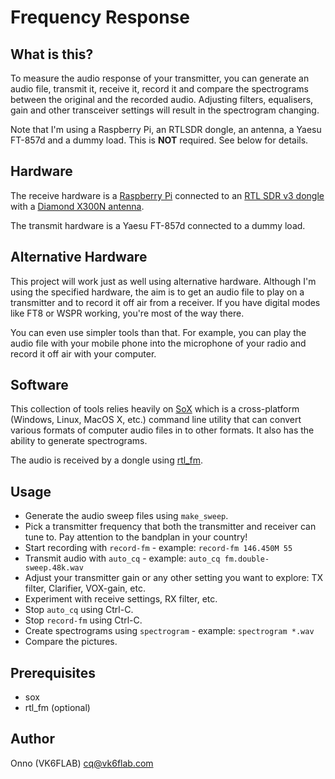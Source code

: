 # Frequency Response

## What is this?

To measure the audio response of your transmitter, you can generate an audio file, transmit it, receive it, record it and compare the spectrograms between the original and the recorded audio. Adjusting filters, equalisers, gain and other transceiver settings will result in the spectrogram changing.

Note that I'm using a Raspberry Pi, an RTLSDR dongle, an antenna, a Yaesu FT-857d and a dummy load. This is **NOT** required. See below for details.

## Hardware

The receive hardware is a [Raspberry Pi](https://www.raspberrypi.org/) connected to an [RTL SDR v3 dongle](https://www.rtl-sdr.com/rtl-sdr-blog-v-3-dongles-user-guide/) with a [Diamond X300N antenna](https://www.diamondantenna.net/x300na.html).

The transmit hardware is a Yaesu FT-857d connected to a dummy load.

## Alternative Hardware

This project will work just as well using alternative hardware. Although I'm using the specified hardware, the aim is to get an audio file to play on a transmitter and to record it off air from a receiver. If you have digital modes like FT8 or WSPR working, you're most of the way there.

You can even use simpler tools than that. For example, you can play the audio file with your mobile phone into the microphone of your radio and record it off air with your computer.

## Software

This collection of tools relies heavily on [SoX](http://sox.sourceforge.net/) which is a cross-platform (Windows, Linux, MacOS X, etc.) command line utility that can convert various formats of computer audio files in to other formats. It also has the ability to generate spectrograms.

The audio is received by a dongle using [rtl_fm](http://kmkeen.com/rtl-demod-guide/).

## Usage

- Generate the audio sweep files using `make_sweep`.
- Pick a transmitter frequency that both the transmitter and receiver can tune to. Pay attention to the bandplan in your country!
- Start recording with `record-fm` - example: `record-fm 146.450M 55`
- Transmit audio with `auto_cq` - example: `auto_cq fm.double-sweep.48k.wav`
- Adjust your transmitter gain or any other setting you want to explore: TX filter, Clarifier, VOX-gain, etc.
- Experiment with receive settings, RX filter, etc.
- Stop `auto_cq` using Ctrl-C.
- Stop `record-fm` using Ctrl-C.
- Create spectrograms using `spectrogram` - example: `spectrogram *.wav`
- Compare the pictures.

## Prerequisites

- sox
- rtl_fm (optional)

## Author

Onno (VK6FLAB) [cq@vk6flab.com](mailto:cq@vk6flab.com)
